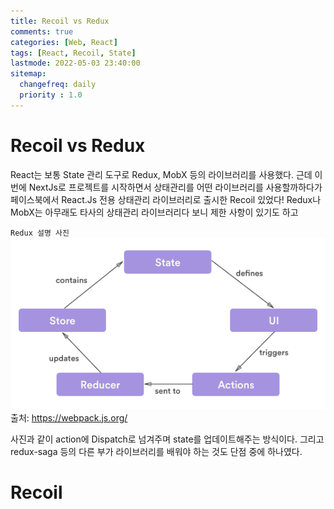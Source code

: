 ```yaml
---
title: Recoil vs Redux
comments: true
categories: [Web, React]
tags: [React, Recoil, State]
lastmode: 2022-05-03 23:40:00
sitemap:  
  changefreq: daily
  priority : 1.0
---
```


# Recoil vs Redux

React는 보통 State 관리 도구로 Redux, MobX 등의 라이브러리를 사용했다. 근데 이번에 NextJs로 프로젝트를 시작하면서 상태관리를 어떤 라이브러리를 사용할까하다가 페이스북에서 React.Js 전용 상태관리 라이브러리로 출시한 Recoil 있었다!
Redux나 MobX는 아무래도 타사의 상태관리 라이브러리다 보니 제한 사항이 있기도 하고

`Redux 설명 사진`
![redux](/assets/img/post/redux.png)
출처: https://webpack.js.org/  

사진과 같이 action에 Dispatch로 넘겨주며 state를 업데이트해주는 방식이다. 그리고 redux-saga 등의 다른 부가 라이브러리를 배워야 하는 것도 단점 중에 하나였다.

# Recoil
